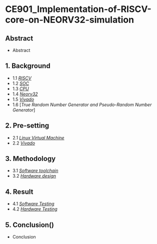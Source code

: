 # CE901_Implementation-of-RISCV-core-on-NEORV32-simulation

## Abstract
* Abstract
## 1. Background
* 1.1 [*RISCV*](https://github.com/BillZhu09/CE901_Implementation-of-RISCV-core-on-NEORV32-simulation/blob/main/RISCV)
* 1.2 [*SOC*](https://github.com/BillZhu09/CE901_Implementation-of-RISCV-core-on-NEORV32-simulation/blob/main/SOC)
* 1.3 [*CPU*](https://github.com/BillZhu09/CE901_Implementation-of-RISCV-core-on-NEORV32-simulation/blob/main/CPU)
* 1.4 [*Neorv32*](https://github.com/BillZhu09/CE901_Implementation-of-RISCV-core-on-NEORV32-simulation/blob/main/Neorv32)
* 1.5 [*Vivado*](https://github.com/BillZhu09/CE901_Implementation-of-RISCV-core-on-NEORV32-simulation/blob/main/Vivado)
* 1.6 [*True Random Number Generator and Pseudo-Random Number Generator*]

## 2. Pre-setting
* 2.1 [*Linux Virtual Machine*](https://github.com/BillZhu09/CE901_Implementation-of-RISCV-core-on-NEORV32-simulation/blob/main/Linux%20Virtual%20Machine)
* 2.2 [*Vivado*](https://github.com/BillZhu09/CE901_Implementation-of-RISCV-core-on-NEORV32-simulation/blob/main/Vivado)

## 3. Methodology
* 3.1 [*Software toolchain*](https://github.com/BillZhu09/CE901_Implementation-of-RISCV-core-on-NEORV32-simulation/blob/main/Software%20Toolchain)
* 3.2 [*Hardware design*](https://github.com/BillZhu09/CE901_Implementation-of-RISCV-core-on-NEORV32-simulation/blob/main/Hardware%20design)

## 4. Result
* 4.1 [*Software Testing*](https://github.com/BillZhu09/CE901_Implementation-of-RISCV-core-on-NEORV32-simulation/blob/main/Software%20Testing)
* 4.2 [*Hardware Testing*](https://github.com/BillZhu09/CE901_Implementation-of-RISCV-core-on-NEORV32-simulation/blob/main/Hardware%20Testing)

## 5. Conclusion()
* Conclusion
